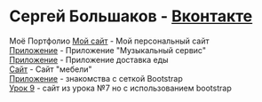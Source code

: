 # Сергей Большаков - [Вконтакте](https://vk.com/im_still_stading "Сергей")
Моё Портфолио
[Мой сайт](https://sergeyfwd.github.io/myWebSite/index.html) - Мой персональный сайт  
[Приложение](https://codepen.io/Sergibus57/pen/vYYdBoZ) - Приложение "Музыкальный сервис"  
[Приложение](https://sergeyfwd.github.io/delivery/index.html) - Приложение доставка еды  
[Сайт](https://sergeyfwd.github.io/interior/index.html) - Сайт "мебели"  
[Приложение](https://yadi.sk/d/15jef15T4Apyzw) - знакомства с сеткой Bootstrap  
[Урок 9](https://yadi.sk/d/-8Xia0t-vfolEA) - сайт из урока №7 но с использованием bootstrap  

